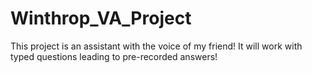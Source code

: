 # Winthrop_VA_Project
This project is an assistant with the voice of my friend!
It will work with typed questions leading to pre-recorded answers!
 
